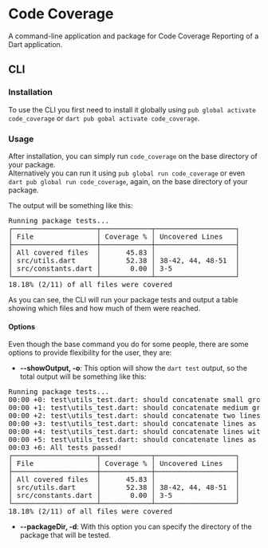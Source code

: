 # Code Coverage

A command-line application and package for Code Coverage Reporting of a Dart application.

## CLI

### Installation

To use the CLI you first need to install it globally using `pub global activate code_coverage` or `dart pub gobal activate code_coverage`.

### Usage

After installation, you can simply run `code_coverage` on the base directory of your package. <br>
Alternatively you can run it using `pub global run code_coverage` or even `dart pub global run code_coverage`, again, on the base directory of your package.

The output will be something like this:
<pre>
Running package tests...
┌────────────────────┬────────────┬───────────────────┐
│ File               │ Coverage % │ Uncovered Lines   │
├────────────────────┼────────────┼───────────────────┤
│ All covered files  │      45.83 │                   │
│ src/utils.dart     │      52.38 │ 38-42, 44, 48-51  │
│ src/constants.dart │       0.00 │ 3-5               │
└────────────────────┴────────────┴───────────────────┘
18.18% (2/11) of all files were covered
</pre>

As you can see, the CLI will run your package tests and output a table showing which files and how much of them were reached.

#### Options

Even though the base command you do for some people, there are some options to provide flexibility for the user, they are:

- **--showOutput, -o**: This option will show the `dart test` output, so the total output will be something like this:
<pre>
Running package tests...
00:00 +0: test\utils_test.dart: should concatenate small group of lines as a range
00:00 +1: test\utils_test.dart: should concatenate medium group of lines as a range
00:00 +2: test\utils_test.dart: should concatenate two lines as separate
00:00 +3: test\utils_test.dart: should concatenate lines as range and separate
00:00 +4: test\utils_test.dart: should concatenate lines with a range followed by another range
00:00 +5: test\utils_test.dart: should concatenate lines as two ranges and two separate
00:03 +6: All tests passed!
┌────────────────────┬────────────┬───────────────────┐
│ File               │ Coverage % │ Uncovered Lines   │
├────────────────────┼────────────┼───────────────────┤
│ All covered files  │      45.83 │                   │
│ src/utils.dart     │      52.38 │ 38-42, 44, 48-51  │
│ src/constants.dart │       0.00 │ 3-5               │
└────────────────────┴────────────┴───────────────────┘
18.18% (2/11) of all files were covered
</pre>
- **--packageDir, -d**: With this option you can specify the directory of the package that will be tested.